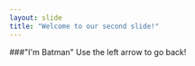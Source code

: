 ```yaml
---
layout: slide
title: "Welcome to our second slide!"
---
```

###"I'm Batman"
Use the left arrow to go back!
